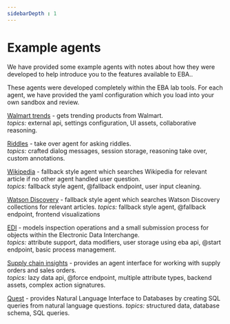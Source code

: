 ```yaml
---
sidebarDepth : 1
---
```


# Example agents

We have provided some example agents with notes about how they were developed to help introduce you to the features available to EBA..

These agents were developed completely within the EBA lab tools. For each agent, we have provided the yaml configuration which you load into your own sandbox and review. 

[Walmart trends](./Walmart.md) - gets trending products from Walmart.  
*topics:* external api, settings configuration, UI assets, collaborative reasoning.

[Riddles](./Riddles.md) - take over agent for asking riddles.  
*topics:* crafted dialog messages, session storage, reasoning take over, custom annotations.

[Wikipedia](./Wikipedia.md) - fallback style agent which searches Wikipedia for relevant article if no other agent handled user question.  
*topics:* fallback style agent, @fallback endpoint, user input cleaning.

[Watson Discovery](./WatsonDiscovery.md) - fallback style agent which searches Watson Discovery collections for relevant articles.
*topics:* fallback style agent, @fallback endpoint, frontend visualizations

[EDI](./EDI.md) - models inspection operations and a small submission process for objects within the Electronic Data Interchange.  
*topics:* attribute support, data modifiers, user storage using eba api, @start endpoint, basic process management.

[Supply chain insights](./SupplyChain.md) - provides an agent interface for working with supply orders and sales orders.  
*topics:* lazy data api, @force endpoint, multiple attribute types, backend assets, complex action signatures.


[Quest](./Quest.md) - provides Natural Language Interface to Databases by creating SQL queries from natural language questions. 
*topics:* structured data, database schema, SQL queries.

